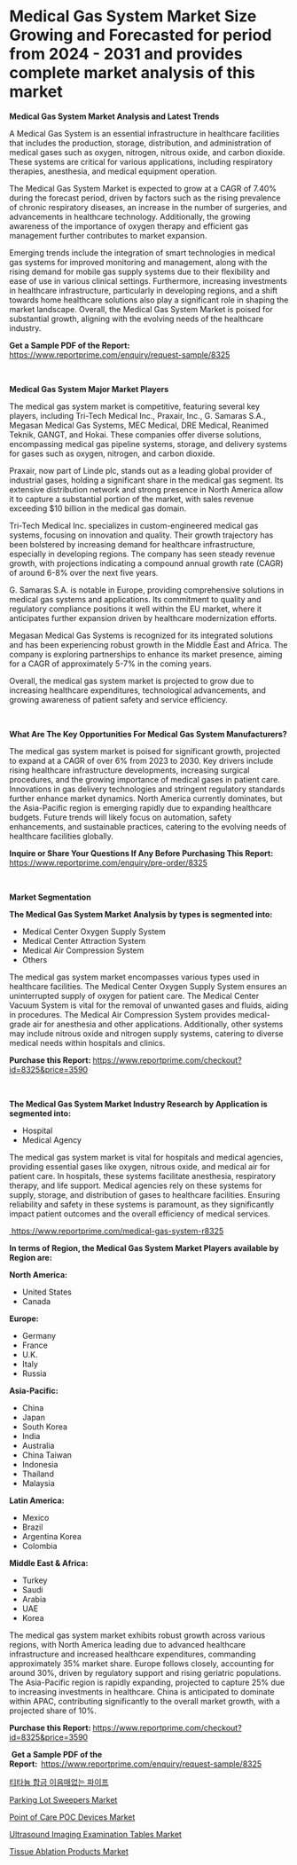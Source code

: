 <p><h1>Medical Gas System Market Size Growing and Forecasted for period from 2024 - 2031 and provides complete market analysis of this market</h1></p><p><strong>Medical Gas System Market Analysis and Latest Trends</strong></p>
<p><p>A Medical Gas System is an essential infrastructure in healthcare facilities that includes the production, storage, distribution, and administration of medical gases such as oxygen, nitrogen, nitrous oxide, and carbon dioxide. These systems are critical for various applications, including respiratory therapies, anesthesia, and medical equipment operation. </p><p>The Medical Gas System Market is expected to grow at a CAGR of 7.40% during the forecast period, driven by factors such as the rising prevalence of chronic respiratory diseases, an increase in the number of surgeries, and advancements in healthcare technology. Additionally, the growing awareness of the importance of oxygen therapy and efficient gas management further contributes to market expansion. </p><p>Emerging trends include the integration of smart technologies in medical gas systems for improved monitoring and management, along with the rising demand for mobile gas supply systems due to their flexibility and ease of use in various clinical settings. Furthermore, increasing investments in healthcare infrastructure, particularly in developing regions, and a shift towards home healthcare solutions also play a significant role in shaping the market landscape. Overall, the Medical Gas System Market is poised for substantial growth, aligning with the evolving needs of the healthcare industry.</p></p>
<p><strong>Get a Sample PDF of the Report:&nbsp;</strong> <a href="https://www.reportprime.com/enquiry/request-sample/8325">https://www.reportprime.com/enquiry/request-sample/8325</a></p>
<p>&nbsp;</p>
<p><strong>Medical Gas System Major Market Players</strong></p>
<p><p>The medical gas system market is competitive, featuring several key players, including Tri-Tech Medical Inc., Praxair, Inc., G. Samaras S.A., Megasan Medical Gas Systems, MEC Medical, DRE Medical, Reanimed Teknik, GANGT, and Hokai. These companies offer diverse solutions, encompassing medical gas pipeline systems, storage, and delivery systems for gases such as oxygen, nitrogen, and carbon dioxide.</p><p>Praxair, now part of Linde plc, stands out as a leading global provider of industrial gases, holding a significant share in the medical gas segment. Its extensive distribution network and strong presence in North America allow it to capture a substantial portion of the market, with sales revenue exceeding $10 billion in the medical gas domain.</p><p>Tri-Tech Medical Inc. specializes in custom-engineered medical gas systems, focusing on innovation and quality. Their growth trajectory has been bolstered by increasing demand for healthcare infrastructure, especially in developing regions. The company has seen steady revenue growth, with projections indicating a compound annual growth rate (CAGR) of around 6-8% over the next five years.</p><p>G. Samaras S.A. is notable in Europe, providing comprehensive solutions in medical gas systems and applications. Its commitment to quality and regulatory compliance positions it well within the EU market, where it anticipates further expansion driven by healthcare modernization efforts.</p><p>Megasan Medical Gas Systems is recognized for its integrated solutions and has been experiencing robust growth in the Middle East and Africa. The company is exploring partnerships to enhance its market presence, aiming for a CAGR of approximately 5-7% in the coming years.</p><p>Overall, the medical gas system market is projected to grow due to increasing healthcare expenditures, technological advancements, and growing awareness of patient safety and service efficiency.</p></p>
<p>&nbsp;</p>
<p><strong>What Are The Key Opportunities For Medical Gas System Manufacturers?</strong></p>
<p><p>The medical gas system market is poised for significant growth, projected to expand at a CAGR of over 6% from 2023 to 2030. Key drivers include rising healthcare infrastructure developments, increasing surgical procedures, and the growing importance of medical gases in patient care. Innovations in gas delivery technologies and stringent regulatory standards further enhance market dynamics. North America currently dominates, but the Asia-Pacific region is emerging rapidly due to expanding healthcare budgets. Future trends will likely focus on automation, safety enhancements, and sustainable practices, catering to the evolving needs of healthcare facilities globally.</p></p>
<p><strong>Inquire or Share Your Questions If Any Before Purchasing This Report:</strong> <a href="https://www.reportprime.com/enquiry/pre-order/8325">https://www.reportprime.com/enquiry/pre-order/8325</a></p>
<p>&nbsp;</p>
<p><strong>Market Segmentation</strong></p>
<p><strong>The Medical Gas System Market Analysis by types is segmented into:</strong></p>
<p><ul><li>Medical Center Oxygen Supply System</li><li>Medical Center Attraction System</li><li>Medical Air Compression System</li><li>Others</li></ul></p>
<p><p>The medical gas system market encompasses various types used in healthcare facilities. The Medical Center Oxygen Supply System ensures an uninterrupted supply of oxygen for patient care. The Medical Center Vacuum System is vital for the removal of unwanted gases and fluids, aiding in procedures. The Medical Air Compression System provides medical-grade air for anesthesia and other applications. Additionally, other systems may include nitrous oxide and nitrogen supply systems, catering to diverse medical needs within hospitals and clinics.</p></p>
<p><strong>Purchase this Report:&nbsp;</strong><a href="https://www.reportprime.com/checkout?id=8325&price=3590">https://www.reportprime.com/checkout?id=8325&price=3590</a></p>
<p>&nbsp;</p>
<p><strong>The Medical Gas System Market Industry Research by Application is segmented into:</strong></p>
<p><ul><li>Hospital</li><li>Medical Agency</li></ul></p>
<p><p>The medical gas system market is vital for hospitals and medical agencies, providing essential gases like oxygen, nitrous oxide, and medical air for patient care. In hospitals, these systems facilitate anesthesia, respiratory therapy, and life support. Medical agencies rely on these systems for supply, storage, and distribution of gases to healthcare facilities. Ensuring reliability and safety in these systems is paramount, as they significantly impact patient outcomes and the overall efficiency of medical services.</p></p>
<p><a href="https://www.reportprime.com/medical-gas-system-r8325">&nbsp;https://www.reportprime.com/medical-gas-system-r8325</a></p>
<p><strong>In terms of Region, the Medical Gas System Market Players available by Region are:</strong></p>
<p>
    <p> <strong> North America: </strong>
        <ul>
            <li>United States</li>
            <li>Canada</li>
        </ul>
        </p> 
    <p> <strong> Europe: </strong>
        <ul>
            <li>Germany</li>
            <li>France</li>
            <li>U.K.</li>
            <li>Italy</li>
            <li>Russia</li>
        </ul>
        </p> 
    <p> <strong> Asia-Pacific: </strong>
        <ul>
            <li>China</li>
            <li>Japan</li>
            <li>South Korea</li>
            <li>India</li>
            <li>Australia</li>
            <li>China Taiwan</li>
            <li>Indonesia</li>
            <li>Thailand</li>
            <li>Malaysia</li>
        </ul>
        </p> 
    <p> <strong> Latin America: </strong>
        <ul>
            <li>Mexico</li>
            <li>Brazil</li>
            <li>Argentina Korea</li>
            <li>Colombia</li>
        </ul>
        </p> 
    <p> <strong> Middle East & Africa: </strong>
        <ul>
            <li>Turkey</li>
            <li>Saudi</li>
            <li>Arabia</li>
            <li>UAE</li>
            <li>Korea</li>
        </ul>
    </p>
    </p>
<p><p>The medical gas system market exhibits robust growth across various regions, with North America leading due to advanced healthcare infrastructure and increased healthcare expenditures, commanding approximately 35% market share. Europe follows closely, accounting for around 30%, driven by regulatory support and rising geriatric populations. The Asia-Pacific region is rapidly expanding, projected to capture 25% due to increasing investments in healthcare. China is anticipated to dominate within APAC, contributing significantly to the overall market growth, with a projected share of 10%.</p></p>
<p><strong>Purchase this Report: </strong><a href="https://www.reportprime.com/checkout?id=8325&price=3590">https://www.reportprime.com/checkout?id=8325&price=3590</a></p>
<p>&nbsp;<strong>Get a Sample PDF of the Report:&nbsp;&nbsp;</strong><a href="https://www.reportprime.com/enquiry/request-sample/8325">https://www.reportprime.com/enquiry/request-sample/8325</a></p>
<p><strong></strong></p>
<p><p><a href="https://medium.com/@samiaahmed980/titanium-alloy-seamless-pipe-market-%EC%9D%98-%EA%B8%80%EB%A1%9C%EB%B2%8C-%EC%8B%9C%EC%9E%A5-%EA%B0%9C%EC%9A%94%EB%8A%94-%EC%A0%84-%EC%84%B8%EA%B3%84-%EB%B0%8F-%EC%A3%BC%EC%9A%94-%EC%8B%9C%EC%9E%A5%EC%9D%98-%EC%82%B0%EC%97%85%EC%97%90-%EC%98%81%ED%96%A5%EC%9D%84-%EB%AF%B8%EC%B9%98%EB%8A%94-%EC%A3%BC%EC%9A%94-%ED%8A%B8%EB%A0%8C%EB%93%9C%EC%97%90-%EB%8C%80%ED%95%9C-%EB%8F%85%ED%8A%B9%ED%95%9C-%EA%B4%80%EC%A0%90%EC%9D%84-7d32a5607b94">티타늄 합금 이음매없는 파이프</a></p><p><a href="https://www.linkedin.com/pulse/emerging-parking-lot-sweepers-market-opportunities-analysis-wcfhe?trackingId=E%2BSn0OKEQk6g9Plf0DT8UQ%3D%3D">Parking Lot Sweepers Market</a></p><p><a href="https://medium.com/@hskdk2672/point-of-care-poc-devices-market-global-market-insights-and-sales-trends-2024-to-2031-2450bfcd9a9e">Point of Care POC Devices Market</a></p><p><a href="https://medium.com/@hskdk2672/ultrasound-imaging-examination-tables-market-overview-global-market-trends-and-future-prospects-04f5d3659d2f">Ultrasound Imaging Examination Tables Market</a></p><p><a href="https://www.linkedin.com/pulse/tissue-ablation-products-industry-sector-new-technologies-market-pd5uf?trackingId=aCvNiQfaTJC7TcgwIeJcdA%3D%3D">Tissue Ablation Products Market</a></p></p>